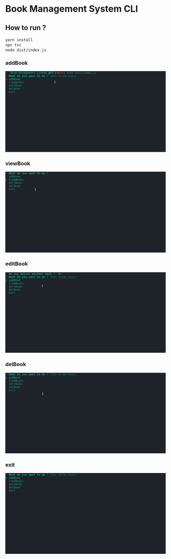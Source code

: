 # Book Management System CLI
## How to run ?
```
yarn install
npx tsc
node dist/index.js
```
### addBook
![](https://github.com/Siraphat-ohm/book-management-system/blob/main/image/addBook.gif)

### viewBook
![](https://github.com/Siraphat-ohm/book-management-system/blob/main/image/viewBook.gif)

### editBook
![](https://github.com/Siraphat-ohm/book-management-system/blob/main/image/editBook.gif)

### delBook
![](https://github.com/Siraphat-ohm/book-management-system/blob/main/image/delBook.gif)

### exit
![](https://github.com/Siraphat-ohm/book-management-system/blob/main/image/exit.gif)

